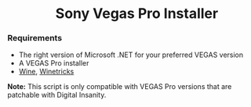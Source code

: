 <div id="user-content-toc">
  <ul align="center">
    <summary> 
      <h1>Sony Vegas Pro Installer</h1>
    </summary>
  </ul>
</div>

### Requirements

- The right version of Microsoft .NET for your preferred VEGAS version
- A VEGAS Pro installer
- [Wine](https://www.winehq.org/), [Winetricks](https://github.com/Winetricks/winetricks)

**Note:** This script is only compatible with VEGAS Pro versions that are patchable with Digital Insanity.
